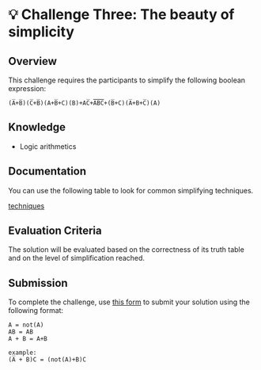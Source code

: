 # 💡 Challenge Three: The beauty of simplicity

## Overview

This challenge requires the participants to simplify the following boolean expression:

`(A̅+B̅)(C̅+B̅)(A+B̅+C)(B)+AC̅+`<span style="text-decoration:overline">`ABC`</span>`+(B̅+C)(A̅+B+C̅)(A)
`

## Knowledge

- Logic arithmetics


## Documentation

You can use the following table to look for common simplifying techniques.

[techniques](https://www.electronics-tutorials.ws/boolean/boolean-algebra-simplification.html)

## Evaluation Criteria

The solution will be evaluated based on the correctness of its truth table and on the level of simplification reached.

## Submission

To complete the challenge, use [this form](https://forms.gle/7MNgWA5p5fh3vmB3A) to submit your solution using the following format:
```
A̅ = not(A)
AB = AB
A + B = A+B

example:
(A̅ + B)C = (not(A)+B)C
```

